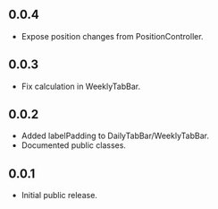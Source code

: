 ## 0.0.4
 - Expose position changes from PositionController.

## 0.0.3
 - Fix calculation in WeeklyTabBar.

## 0.0.2

- Added labelPadding to DailyTabBar/WeeklyTabBar.
- Documented public classes.

## 0.0.1

- Initial public release.